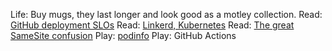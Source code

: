 Life: Buy mugs, they last longer and look good as a motley collection.
Read: [GitHub deployment SLOs](https://github.blog/2021-02-03-deployment-reliability-at-github/)
Read: [Linkerd, Kubernetes](https://buoyant.io/2020/09/24/service-level-objectives-for-kubernetes/)
Read: [The great SameSite confusion](https://jub0bs.com/posts/2021-01-29-great-samesite-confusion/)
Play: [podinfo](https://github.com/stefanprodan/podinfo)
Play: GitHub Actions
